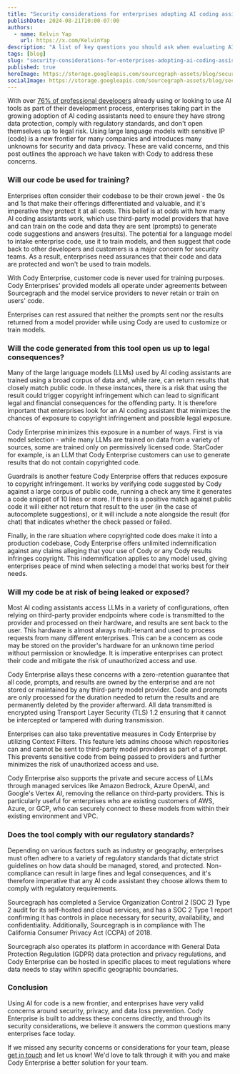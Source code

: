 ```yaml
---
title: "Security considerations for enterprises adopting AI coding assistants"
publishDate: 2024-08-21T10:00-07:00
authors:
  - name: Kelvin Yap
    url: https://x.com/KelvinYap
description: "A list of key questions you should ask when evaluating AI coding assistants."
tags: [blog]
slug: "security-considerations-for-enterprises-adopting-ai-coding-assistants"
published: true
heroImage: https://storage.googleapis.com/sourcegraph-assets/blog/security-considerations-adopting-ai-coding-assistant/security-considerations.png
socialImage: https://storage.googleapis.com/sourcegraph-assets/blog/security-considerations-adopting-ai-coding-assistant/security-considerations.png
---
```


With over [76% of professional developers](https://survey.stackoverflow.co/2024/ai#sentiment-and-usage-ai-sel-prof) already using or looking to use AI tools as part of their development process, enterprises taking part in the growing adoption of AI coding assistants need to ensure they have strong data protection, comply with regulatory standards, and don't open themselves up to legal risk. Using large language models with sensitive IP (code) is a new frontier for many companies and introduces many unknowns for security and data privacy. These are valid concerns, and this post outlines the approach we have taken with Cody to address these concerns.


### Will our code be used for training?

Enterprises often consider their codebase to be their crown jewel - the 0s and 1s that make their offerings differentiated and valuable, and it's imperative they protect it at all costs. This belief is at odds with how many AI coding assistants work, which use third-party model providers that have and can train on the code and data they are sent (prompts) to generate code suggestions and answers (results). The potential for a language model to intake enterprise code, use it to train models, and then suggest that code back to other developers and customers is a major concern for security teams. As a result, enterprises need assurances that their code and data are protected and won't be used to train models.

With Cody Enterprise, customer code is never used for training purposes. Cody Enterprises' provided models all operate under agreements between Sourcegraph and the model service providers to never retain or train on users' code.

Enterprises can rest assured that neither the prompts sent nor the results returned from a model provider while using Cody are used to customize or train models.

### Will the code generated from this tool open us up to legal consequences?

Many of the large language models (LLMs) used by AI coding assistants are trained using a broad corpus of data and, while rare, can return results that closely match public code. In these instances, there is a risk that using the result could trigger copyright infringement which can lead to significant legal and financial consequences for the offending party. It is therefore important that enterprises look for an AI coding assistant that minimizes the chances of exposure to copyright infringement and possible legal exposure.

Cody Enterprise minimizes this exposure in a number of ways. First is via model selection - while many LLMs are trained on data from a variety of sources, some are trained only on permissively licensed code. StarCoder for example, is an LLM that Cody Enterprise customers can use to generate results that do not contain copyrighted code.

Guardrails is another feature Cody Enterprise offers that reduces exposure to copyright infringement. It works by verifying code suggested by Cody against a large corpus of public code, running a check any time it generates a code snippet of 10 lines or more. If there is a positive match against public code it will either not return that result to the user (in the case of autocomplete suggestions), or it will include a note alongside the result (for chat) that indicates whether the check passed or failed.

Finally, in the rare situation where copyrighted code does make it into a production codebase, Cody Enterprise offers unlimited indemnification against any claims alleging that your use of Cody or any Cody results infringes copyright. This indemnification applies to any model used, giving enterprises peace of mind when selecting a model that works best for their needs.

### Will my code be at risk of being leaked or exposed?

Most AI coding assistants access LLMs in a variety of configurations, often relying on third-party provider endpoints where code is transmitted to the provider and processed on their hardware, and results are sent back to the user. This hardware is almost always multi-tenant and used to process requests from many different enterprises. This can be a concern as code may be stored on the provider's hardware for an unknown time period without permission or knowledge. It is imperative enterprises can protect their code and mitigate the risk of unauthorized access and use.

Cody Enterprise allays these concerns with a zero-retention guarantee that all code, prompts, and results are owned by the enterprise and are not stored or maintained by any third-party model provider. Code and prompts are only processed for the duration needed to return the results and are permanently deleted by the provider afterward. All data transmitted is encrypted using Transport Layer Security (TLS) 1.2 ensuring that it cannot be intercepted or tampered with during transmission.

Enterprises can also take preventative measures in Cody Enterprise by utilizing Context Filters. This feature lets admins choose which repositories can and cannot be sent to third-party model providers as part of a prompt. This prevents sensitive code from being passed to providers and further minimizes the risk of unauthorized access and use.

Cody Enterprise also supports the private and secure access of LLMs through managed services like Amazon Bedrock, Azure OpenAI, and Google's Vertex AI, removing the reliance on third-party providers. This is particularly useful for enterprises who are existing customers of AWS, Azure, or GCP, who can securely connect to these models from within their existing environment and VPC.

### Does the tool comply with our regulatory standards?

Depending on various factors such as industry or geography, enterprises must often adhere to a variety of regulatory standards that dictate strict guidelines on how data should be managed, stored, and protected. Non-compliance can result in large fines and legal consequences, and it's therefore imperative that any AI code assistant they choose allows them to comply with regulatory requirements.

Sourcegraph has completed a Service Organization Control 2 (SOC 2) Type 2 audit for its self-hosted and cloud services, and has a SOC 2 Type 1 report confirming it has controls in place necessary for security, availability, and confidentiality. Additionally, Sourcegraph is in compliance with The California Consumer Privacy Act (CCPA) of 2018.

Sourcegraph also operates its platform in accordance with General Data Protection Regulation (GDPR) data protection and privacy regulations, and Cody Enterprise can be hosted in specific places to meet regulations where data needs to stay within specific geographic boundaries. 

### Conclusion

Using AI for code is a new frontier, and enterprises have very valid concerns around security, privacy, and data loss prevention. Cody Enterprise is built to address these concerns directly, and through its security considerations, we believe it answers the common questions many enterprises face today.

If we missed any security concerns or considerations for your team, please [get in touch](https://sourcegraph.com/contact/request-info) and let us know! We'd love to talk through it with you and make Cody Enterprise a better solution for your team.